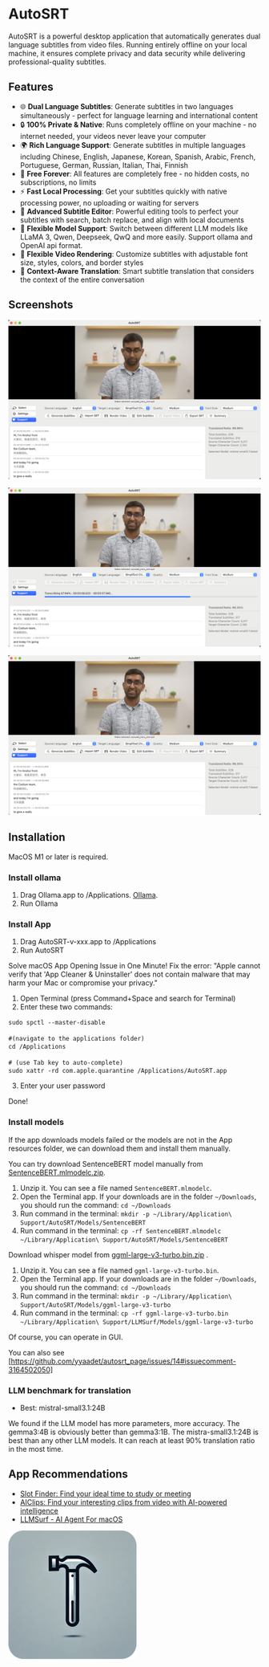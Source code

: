 # AutoSRT

AutoSRT is a powerful desktop application that automatically generates dual language subtitles from video files. Running entirely offline on your local machine, it ensures complete privacy and data security while delivering professional-quality subtitles.

## Features

- 🌐 **Dual Language Subtitles**: Generate subtitles in two languages simultaneously - perfect for language learning and international content
- 🔒 **100% Private & Native**: Runs completely offline on your machine - no internet needed, your videos never leave your computer
- 🌍 **Rich Language Support**: Generate subtitles in multiple languages including Chinese, English, Japanese, Korean, Spanish, Arabic, French, Portuguese, German, Russian, Italian, Thai, Finnish
- 💝 **Free Forever**: All features are completely free - no hidden costs, no subscriptions, no limits
- ⚡ **Fast Local Processing**: Get your subtitles quickly with native processing power, no uploading or waiting for servers
- 📝 **Advanced Subtitle Editor**: Powerful editing tools to perfect your subtitles with search, batch replace, and align with local documents
- 🤖 **Flexible Model Support**: Switch between different LLM models like LLaMA 3, Qwen, Deepseek, QwQ and more easily. Support ollama and OpenAI api format.
- 🎨 **Flexible Video Rendering**: Customize subtitles with adjustable font size, styles, colors, and border styles
- 🔄 **Context-Aware Translation**: Smart subtitle translation that considers the context of the entire conversation

## Screenshots

![Home](https://github.com/yyaadet/autosrt_page/blob/main/screenshots/home.png)

![Processing](https://github.com/yyaadet/autosrt_page/blob/main/screenshots/processing.png)

![Done](https://github.com/yyaadet/autosrt_page/blob/main/screenshots/done.png)


## Installation

MacOS M1 or later is required.


### Install ollama

1. Drag Ollama.app to /Applications. [Ollama](https://ollama.com/).
2. Run Ollama


### Install App

1. Drag AutoSRT-v-xxx.app to /Applications
2. Run AutoSRT

Solve macOS App Opening Issue in One Minute! Fix the error: "Apple cannot verify that 'App Cleaner & Uninstaller' does not contain malware that may harm your Mac or compromise your privacy."

1. Open Terminal (press Command+Space and search for Terminal)
2. Enter these two commands:

```shell
sudo spctl --master-disable

#(navigate to the applications folder)
cd /Applications 

# (use Tab key to auto-complete)
sudo xattr -rd com.apple.quarantine /Applications/AutoSRT.app 
```
3. Enter your user password

Done!

### Install models

If the app downloads models failed or the models are not in the App resources folder, we can download them and install them manually.

You can try download SentenceBERT model manually from [SentenceBERT.mlmodelc.zip](https://github.com/yyaadet/llmsurf/releases/download/v1.0.0/SentenceBERT.mlmodelc.zip).

1. Unzip it. You can see a file named `SentenceBERT.mlmodelc`.
2. Open the Terminal app. If your downloads are in the folder `~/Downloads`, you should run the command: `cd ~/Downloads`
3. Run command in the terminal: `mkdir -p ~/Library/Application\ Support/AutoSRT/Models/SentenceBERT`
4. Run command in the terminal: `cp -rf SentenceBERT.mlmodelc ~/Library/Application\ Support/AutoSRT/Models/SentenceBERT`


Download whisper model from [ggml-large-v3-turbo.bin.zip](https://github.com/yyaadet/autosrt_page/releases/download/v10.0.0/ggml-large-v3-turbo.bin.zip) .

1. Unzip it. You can see a file named `ggml-large-v3-turbo.bin`.
2. Open the Terminal app. If your downloads are in the folder `~/Downloads`, you should run the command: `cd ~/Downloads`
3. Run command in the terminal: `mkdir -p ~/Library/Application\ Support/AutoSRT/Models/ggml-large-v3-turbo`
4. Run command in the terminal: `cp -rf ggml-large-v3-turbo.bin ~/Library/Application\ Support/LLMSurf/Models/ggml-large-v3-turbo`


Of course, you can operate in GUI.

You can also see [https://github.com/yyaadet/autosrt_page/issues/14#issuecomment-3164502050]


### LLM benchmark for translation

- Best: mistral-small3.1:24B

We found if the LLM model has more parameters, more accuracy. The gemma3:4B is obviously better than gemma3:1B. The mistra-small3.1:24B is best than any other LLM models. It can reach at least 90% translation ratio in the most time.

## App Recommendations 

- [Slot Finder: Find your ideal time to study or meeting](https://www.51zhi.com/)
- [AIClips: Find your interesting clips from video with AI-powered intelligence](https://yyaadet.github.io/aiclips/)
- [LLMSurf - AI Agent For macOS](https://github.com/yyaadet/llmsurf) 

![LLMSurf](https://raw.githubusercontent.com/yyaadet/llmsurf/main/images/logo.png)
